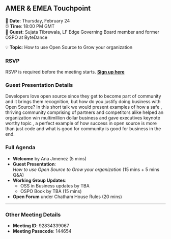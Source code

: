 ## AMER & EMEA Touchpoint  

📅 **Date**: Thursday, February 24  
⏰ **Time**: 18:00 PM GMT  
🎤 **Guest**: Sujata Tibrewala, LF Edge Governing Board member and former OSPO at ByteDance

💡 **Topic**: How to use Open Source to Grow your organization 

### RSVP  
RSVP is required before the meeting starts. **[Sign up here](https://zoom-lfx.platform.linuxfoundation.org/meeting/92834339067?password=712f761e-15b9-44de-9935-08cd108d6a42)**  

### Guest Presentation Details  

Developers love open source since they get to become part of community and it brings them recognition, but how do you justify doing business with Open Source? In this short talk we would present examples 
of how a safe , thriving community comprising of partners and competitors alike helped an organization win multimillion dollar business and gave executives keynote worthy topic , a perfect example of 
how success in open source is more than just code and what is good for community is good for business in the end. 


### Full Agenda  
- **Welcome** by Ana Jimenez (5 mins)  
- **Guest Presentation**:  
  *How to use Open Source to Grow your organization* (15 mins + 5 mins Q&A)  
- **Working Group Updates**:  
  - OSS in Business updates by TBA
  - OSPO Book by TBA (15 mins)  
- **Open Forum** under Chatham House Rules (20 mins)  

---

### Other Meeting Details  
- **Meeting ID**: 92834339067
- **Meeting Passcode**: 144654
